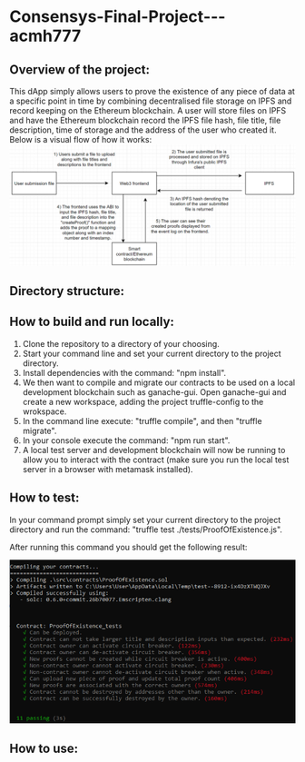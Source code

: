 # Consensys-Final-Project---acmh777

## Overview of the project:

This dApp simply allows users to prove the existence of any piece of data at a specific point in time by combining decentralised file storage on IPFS and record keeping on the Ethereum blockchain. A user will store files on IPFS and have the Ethereum blockchain record the IPFS file hash, file title, file description, time of storage and the address of the user who created it. Below is a visual flow of how it works: 
![diagram](https://github.com/acmh777/Consensys-Final-Project---acmh777/blob/main/readme_images/diagram.PNG)


## Directory structure:



## How to build and run locally:

1) Clone the repository to a directory of your choosing.
2) Start your command line and set your current directory to the project directory.
3) Install dependencies with the command: "npm install".
4) We then want to compile and migrate our contracts to be used on a local development blockchain such as ganache-gui. Open ganache-gui and create a new workspace, adding the project truffle-config to the wrokspace. 
5) In the command line execute: "truffle compile", and then "truffle migrate".
6) In your console execute the command: "npm run start".
7) A local test server and development blockchain will now be running to allow you to interact with the contract (make sure you run the local test server in a browser with metamask installed).

## How to test:
In your command prompt simply set your current directory to the project directory and run the command: "truffle test ./tests/ProofOfExistence.js".

After running this command you should get the following result:

![passed_tests](https://github.com/acmh777/Consensys-Final-Project---acmh777/blob/main/readme_images/passed_tests.PNG)


## How to use:

